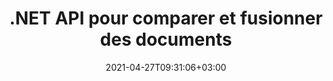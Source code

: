 ---
############################# Static ############################
layout: "product"
date: 2021-04-27T09:31:06+03:00
draft: false

product: "Comparison"
product_tag: "comparison"
platform: ".NET"
platform_tag: "net"

############################# Head ############################
head_title: "API de comparaison de documents C# .NET | Comparer et fusionner PDF Word Excel Web et texte"
head_description: "API de comparaison de documents C# .NET. Comparez et fusionnez PDF Word DOC DOCX, feuille de calcul Excel, PPT, PPTX, HTML, EMLX MSG, VSDX, DXF DWG et formats de fichiers image."

############################# Header ############################
title: ".NET API pour comparer et fusionner des documents"
description: "Développer des applications .NET à l'aide de l'API de comparaison de documents pour comparer et vérifier les différences de contenu et de style entre des documents de même format."
button:
    enable: true
    icon: "fas fa-arrow-down"
    label: "Télécharger la version d'essai gratuite"
    link: "https://downloads.groupdocs.com/comparison/net"

############################# SubMenu ############################
submenu:
    enable: true
    
    left:
        img_alt: "GroupDocs.Comparison for .NET"
        image: "/border/groupdocs-comparison-net.svg"
        product: "GroupDocs.Comparison"
        platform: ".NET"

    middle:
        button:
            # button loop
            - link: "#overview"
              text: "Aperçu"

            # button loop
            - link: "#features"
              text: "Caractéristiques"

            # button loop
            - link: "#support"
              text: "Support"

            # button loop
            - link: "https://products.groupdocs.app/comparison"
              text: "Live Demo"

            # button loop
            - link: "https://purchase.groupdocs.com/pricing/comparison/net"
              text: "Pricing"

    right:
        link_download: "https://downloads.groupdocs.com/comparison"
        link_learn: "https://docs.groupdocs.com/comparison/net/"
        link_buy: "https://purchase.groupdocs.com"

############################# Aperçu ############################
overview:
    enable: true
    content: |
      GroupDocs.Comparison pour l'API .NET est une solution rapide et fiable pour créer des applications de vérification des différences entre des documents de même format en C#, ASP.NET ou d'autres technologies liées à .NET. La bibliothèque de comparaison .NET prend en charge la vérification des différences dans le contenu ainsi que le style de texte des formats d'image et de document populaires tels que PDF, HTML, e-mail Outlook, documents Microsoft Office Word, feuilles de calcul Excel, présentations PowerPoint, OneNote, diagrammes Visio, texte et images. La comparaison peut être effectuée pour détecter les changements de contenu pour les mots, les paragraphes et les caractères tout en fournissant un document de comparaison qui répertorie le résumé des différences. L'API GroupDocs.Comparison pour .NET peut facilement extraire les informations de base du document source. Il peut également récupérer, comparer et enregistrer des mots de passe simples, ainsi que des documents cryptés via un fichier ou un flux.
        
      GroupDocs.Comparison pour .NET peut être utilisé pour développer des applications dans n'importe quel environnement de développement qui cible la plate-forme .NET. Il est compatible avec tous les langages basés sur .NET et prend en charge les systèmes d'exploitation populaires (Windows, Linux, Mac OS) sur lesquels les frameworks Mono ou .NET (y compris .NET Core) peuvent être installés.

    tabs:
      enable: true
      
      ## TAB ONE ##
      tab_one:
        description: |
          Voici un aperçu de GroupDocs.Comparison pour .NET :
      
        right:
          enable: true
          icon: "fab fa-html5"
          title: "Aperçu"
          content: |
            * Comparaison de documents
            * Comparaison des fichiers HTML
            * Comparaison PDF
            * Comparaison des diagrammes
            * Comparer le contenu du fichier
            * Comparer le style de textes
      
      ## TAB TWO ##
      tab_two:
        description: |
          GroupDocs.Comparison pour .NET prend en charge tous les courants [formats de fichiers de documents](https://docs.groupdocs.com/comparison/net/supported-document-formats/), notamment : Microsoft Office, PDF, images et bien d'autres.

        left:
          enable: true
          table:
            # table loop
            - title: "Microsoft Office"
              content: |
                * **Word:** DOC, DOCX, DOCM, DOT, DOTX, DOTM, RTF, TXT
                * **Excel:** XLS, XLSX, XLSM, XLSB, XLTM, XLT, XLTM, XLTX, XLAM, SXC, SpreadsheetML
                * **PowerPoint:** PPT, PPTX, PPS, PPSX, PPSM, POT, POTM, POTX, PPTM
                * **Visio:** VSD, VDX, VSS, VSSX, VSX, VST, VSTX, VTX, VSDX, VDW, VSTM, VSSM, VSDM
                * **Outlook:** MSG, EML, EMLX, PST, OST
                * **OneNote:** ONE

        right:
          enable: true
          table:
            # table loop
            - title: "Autres formats"
              content: |
                * **Langages de programmation** : CS, Java, CPP, JS, PY, RB, PL, ASM, GROOVY, JSON, ActionScript, PHP, SQL, LOG, DIFF, LESS, SCALA
                * **Document ouvert** : ODT, OTT, ODS, ODP, OTP
                * **Portable** : PDF, MOBI
                * **AutoCAD** : DXF, DWG
                * **E-mail** : EML, EMLX, MSG
                * **Images** : JPEG, BMP, PNG, GIF, DCM, DICOM, DjVu
                * **Web** : HTM, HTML, MHTML
                * **Texte** : TXT

      ## TAB THREE ##
      tab_three:
        description: |
          GroupDocs.Comparison for .NET prend en charge la suite Systèmes d'exploitation & Directeur chargé d'emballages:
        
        left:
          enable: true
          table:
            # table loop
            - icon: "fab fa-windows"
              title: "Systèmes d'exploitation"
              content: |
                * Bureau Windows
                * Serveur Windows
                * windows Azure
                * Linux
                * Mac OS

            # table loop
            - icon: "fas fa-code"
              title: "Cadres pris en charge"
              content: |
                * .NET Framework 2.0 ou supérieur
                * Mono Framework 1.2 ou supérieur
                * Norme .NET 2.0
                * .NET Core 2.0

        right:
          enable: true
          table:
            # table loop
            - icon: "fas fa-box"
              title: "Directeur chargé d'emballage"
              content: |
                * NuGet

            # table loop
            - icon: "fas fa-tools"
              title: "Environnements de développement"
              content: |
                * Microsoft Visual Studio
                * Xamarin.Android
                * Xamarin.IOS
                * Xamarin.Mac
                * MonoDevelop

############################# Caractéristiques ############################
features:
    enable: true
    title: "GroupDocs.Comparison pour les fonctionnalités .NET"

    feature:
      # feature loop
      - icon: "fas fa-copy"
        content: "Identifier les différences de contenu et de styles de police"

      # feature loop
      - icon: "fas fa-eye"
        content: "Enregistrer un rapport récapitulatif de toutes les différences trouvées après la comparaison de fichiers"

      # feature loop
      - icon: "fas fa-bolt"
        content: "Appliquer ou rejeter les modifications après avoir analysé les différences et exporté le fichier résultant"
      
      # feature loop
      - icon: "fas fa-file-powerpoint"
        content: "Prise en charge de la fonctionnalité « Suivi des modifications » de Microsoft Word lors de la comparaison de fichiers Word"

      # feature loop
      - icon: "fas fa-code"
        content: "Identifiez de manière unique les changements provenant de chaque document comparé"

      # feature loop
      - icon: "fas fa-cloud"
        content: "Lire et envoyer des documents via des flux"

      # feature loop
      - icon: "fas fa-remove-format"
        content: "Licences mesurées - Facturation en fonction de l'utilisation de l'API"

      # feature loop
      - icon: "fas fa-comment-slash"
        content: "Comparer plusieurs documents source avec un seul document cible"

      # feature loop
      - icon: "fas fa-location-arrow"
        content: "Comparez des pages spécifiques de fichiers Word entre elles - Acceptez ou rejetez toutes les modifications dans un seul document Word"

      # feature loop
      - icon: "fas fa-border-all"
        content: "Fusionnez jusqu'à 3 documents Word et comparez les formules utilisées dans les fichiers Word"

      # feature loop
      - icon: "fas fa-wrench"
        content: "Obtenir des informations sur les documents à partir de filePath"

      # feature loop
      - icon: "fas fa-columns"
        content: "Enregistrer le résultat de la comparaison HTML sous forme d'images"

      # feature loop
      - icon: "fas fa-file-word"
        content: "Option pour afficher ou masquer le contenu supprimé"

      # feature loop
      - icon: "fas fa-envelope"
        content: "Option pour activer ou désactiver la comparaison de style des documents"

      # feature loop
      - icon: "fas fa-print"
        content: "Spécifiez les chaînes pour marquer les éléments insérés, supprimés et de changement de style dans le document de comparaison"

      # feature loop
      - icon: "fas fa-file-archive"
        content: "Spécifiez le séparateur de mots et la couleur de la police pour styliser le texte comparé"

      # feature loop
      - icon: "fas fa-lock"
        content: "Calculer les coordonnées correctes des changements dans PDF, Word, PowerPoint Slides & Diagrams"

      # feature loop
      - icon: "fas fa-file-code"
        content: "Comparer les fichiers protégés par mot de passe"
      
      # feature loop
      - icon: "fas fa-fill-drip"
        content: "Comparer les titres de graphique dans les feuilles de calcul - Générer un graphique dans les fichiers de cellules résultants"

      # feature loop
      - icon: "fas fa-file-excel"
        content: "Dimensionner automatiquement les formes automatiques dans le fichier résultant du document Cells"

      # feature loop
      - icon: "fas fa-heading"
        content: "Accéder à la page de résumé détaillé pour détecter les changements entre les fichiers de documents source et cible"

      # feature loop
      - icon: "fas fa-project-diagram"
        content: "Comparez les fichiers de langage de programmation et de script les plus populaires"

      # feature loop
      - icon: "fas fa-cube"
        content: "Comparez plusieurs (plus de deux) documents PDF, Word, Excel, diagramme, e-mail, texte et OneNote"

      # feature loop
      - icon: "fab fa-uncharted"
        content: "Comparer l'en-tête et le pied de page des formats de fichiers pris en charge"

      # feature loop
      - icon: "fab fa-uncharted"
        content: "Comparer les signets, les variables et les propriétés personnalisées des formats de document Word"

    more_feature :
      # more_feature_loop
      - title: "Comparez facilement des documents à l'aide de l'API .NET"
        content: |
          L'API GroupDocs.Comparison pour .NET vous offre un moyen simple et efficace de comparer vos fichiers. Voici un exemple qui montre comment comparer deux documents DOCX à l'aide de C# :

          ```cs
          string source = @"source.docx";
          string target = @"target.docx";
          Comparer comparer = new Comparer();

          ICompareResult result = comparer.Compare(source, target, new ComparisonSettings());
          ```
      # more_feature_loop
      - title: "Choisissez le niveau de détail pour la comparaison"
        content: "Avec GroupDocs.Comparison pour .NET, vous pouvez spécifier dans quelle mesure vous souhaitez que les documents soient comparés. Vous pouvez choisir entre faible (comparer le texte mot par mot avec une précision pour la grille d'imagerie = 50), moyen (comparer le texte caractère par caractère avec une précision pour la grille d'imagerie = 100) ou élevé (comparer le texte caractère par caractère avec une précision pour la grille d'imagerie = 150)."

      # more_feature_loop
      - title: "Prise en charge de la comparaison de styles de texte"
        content: |
          GroupDocs.Comparison pour .NET offre une fonctionnalité permettant de comparer le style de texte.

          Pendant que les mots et les caractères des documents sont comparés, le nom de la police, la taille de la police, la couleur de la police, le style de police (gras, italique, souligné, petites majuscules, lien hypertexte) et la couleur de soulignement (le cas échéant) peuvent être comparés pour trouver des différences.

          Lors de la comparaison de paragraphes, vous pouvez comparer des styles tels que l'alignement des paragraphes, l'indentation (retrait à gauche, à droite), l'espacement des paragraphes (espace après, espace avant), le retrait de la première ligne et l'interligne.

          GroupDocs.Comparison pour .NET prend également en charge la comparaison d'autres sections d'une page, le cas échéant, telles que la distance du pied de page, la hauteur et l'orientation de la page, les marges (gauche, droite, haut et bas), la largeur de la ligne de bordure et la couleur de la bordure.

############################# Support ############################
support:
    enable: true

############################# Solutions ############################
solutions:
    enable: true
    title: "GroupDocs.Comparison propose des API de visualisation de documents pour d'autres environnements de développement populaires"

    solution:
        # solution loop
        - img_alt: "GroupDocs.Comparison for Java"
          image: "/border/groupdocs-comparison-java.svg"
          product: "GroupDocs.Comparison"
          platform: "Java"
          link: "/comparison/java/"

############################# Back to top ###############################
back_to_top:
  enable: true
---